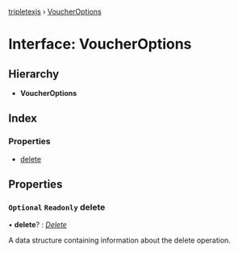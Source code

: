 [tripletexjs](../README.md) › [VoucherOptions](voucheroptions.md)

# Interface: VoucherOptions

## Hierarchy

* **VoucherOptions**

## Index

### Properties

* [delete](voucheroptions.md#optional-readonly-delete)

## Properties

### `Optional` `Readonly` delete

• **delete**? : *[Delete](delete.md)*

A data structure containing information about the delete operation.
